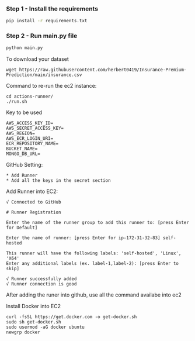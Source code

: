 ### Step 1 - Install the requirements

```bash
pip install -r requirements.txt
```

### Step 2 - Run main.py file

```bash
python main.py
```


To download your dataset

```
wget https://raw.githubusercontent.com/herbert0419/Insurance-Premium-Prediction/main/insurance.csv
```

Command to re-run the ec2 instance:
```
cd actions-runner/
./run.sh
```

Key to be used
```
AWS_ACCESS_KEY_ID= 
AWS_SECRET_ACCESS_KEY= 
AWS_REGION= 
AWS_ECR_LOGIN_URI= 
ECR_REPOSITORY_NAME=
BUCKET_NAME= 
MONGO_DB_URL= 

```

GitHub Setting:
```
* Add Runner
* Add all the keys in the secret section
```

Add Runner into EC2:
```
√ Connected to GitHub

# Runner Registration

Enter the name of the runner group to add this runner to: [press Enter for Default] 

Enter the name of runner: [press Enter for ip-172-31-32-83] self-hosted

This runner will have the following labels: 'self-hosted', 'Linux', 'X64' 
Enter any additional labels (ex. label-1,label-2): [press Enter to skip] 

√ Runner successfully added
√ Runner connection is good

```
After adding the runer into github, use all the command availabe into ec2

Install Docker into EC2
```
curl -fsSL https://get.docker.com -o get-docker.sh
sudo sh get-docker.sh
sudo usermod -aG docker ubuntu
newgrp docker
```

